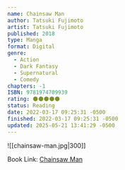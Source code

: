 ```yaml
---
name: Chainsaw Man
author: Tatsuki Fujimoto
artist: Tatsuki Fujimoto
published: 2018
type: Manga
format: Digital
genre:
  - Action
  - Dark Fantasy
  - Supernatural
  - Comedy
chapters: -1
ISBN: 9781974709939
rating: 🌑🌑🌑🌑🌑
status: Reading
date: 2022-03-17 09:25:31 -0500
finished: 2022-03-17 09:25:31 -0500
updated: 2025-05-21 13:41:29 -0500
---
```


![[chainsaw-man.jpg|300]]

Book Link: [Chainsaw Man](https://myanimelist.net/manga/116778/Chainsaw_Man)
